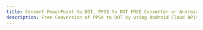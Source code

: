 ---title: Convert PowerPoint to DOT, PPSX to DOT FREE Converter or Android SDKdescription: Free Conversion of PPSX to DOT by using Android Cloud APIs & SDKs. Also Create, Edit & Render Microsoft Word & OpenOffice documents in the Cloud.---